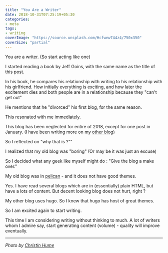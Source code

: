 ```yaml
---
title: "You Are a Writer"
date: 2018-10-31T07:25:19+05:30
categories:
- meta
tags:
- writing
coverImage: "https://source.unsplash.com/Hcfwew744z4/750x350"
coverSize: "partial"
---
```

You are a writer. (So start acting like one)
<!--more-->

I started reading a book by Jeff Goins, with the same name as the title of this
post.

In his book, he compares his relationship with writing to his relationship with
his girlfriend. How initially everything is exciting, and how later the
excitement dies and both people are in a relationship because they "can't get
out"

He mentions that he "divorced" his first blog, for the same reason.

This resonated with me immediately.

This blog has been neglected for entire of 2018, except for one post in January.
(I have been writing more on my [other blog](https://learnings.desipenguin.com))

So I reflected on "why that is ?""

I realized that my old blog was "boring" (Or may be it was just an excuse)

So I decided what any geek like myself might do : "Give the blog a make over."

My old blog was in [pelican](https://getpelican.com) - and it does not have good
themes.

Yes. I have read several blogs which are in (essentially) plain HTML, but have a
lots of content. But decent looking blog does not hurt, right ?

My other blog uses hugo. So I knew that hugo has host of great themes.

So I am excited again to start writing.

This time I am considering writing without thinking to much. A lot of writers
whom I admire say, start generating content (volume) - quality will improve
eventually.

----------

*Photo by [Christin Hume](https://unsplash.com/@christinhumephoto)*
